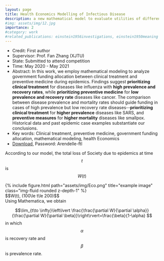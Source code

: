 ```yaml
---
layout: page
title: Health Economics Modelling of Infectious Disease
description: a new mathematical model to evaluate utilities of different ways to prevent infectious disease such as COVID-19.
#img: assets/img/12.jpg
importance: 2
#category: work
#related_publications: einstein1956investigations, einstein1950meaning
---
```

- Credit: First author
- Supervisor: Prof. Fan Zhang (XJTU)
- State: Submitted to attend competition
- Time: May 2020 - May 2021
- Abstract: In this work, we employ mathematical modeling to analyze government funding allocation between clinical treatment and preventive medicine during epidemics. Findings suggest **prioritizing clinical treatment** for diseases like influenza with **high prevalence and recovery rates**, while **prioritizing preventive medicine** for **low prevalence and recovery rate** diseases like cancer. The comparison between disease prevalence and mortality rates should guide funding in cases of high prevalence but low recovery rate diseases--**prioritizing clinical treatment** for **higher prevalence** diseases like SARS, and **preventive measures** for **higher mortality** diseases like smallpox. Historical data and past epidemic case examples substantiate our conclusions.
- Key words: Clinical treatment, preventive medicine, government funding allocation, mathematical modeling, health Economics
- [Download](https://Arendelle-ftl.github.io/assets/pdf/research2.pdf), Password: Arendelle-ftl

According to our model, the total loss of Society due to epidemics at time $$t$$ is $$W(t)$$
<div class="row">
    <div class="col-sm mt-3 mt-md-0">
        {% include figure.html path="assets/img/Eco.png" title="example image" class="img-fluid rounded z-depth-1" %}
    </div>
</div>
<div class="caption">
    $$W(t), (100\le t\le 200)$$
</div>
Using Mathematica, we obtain

$$\lim_{t\to \infty}\left\lvert \frac{\frac{\partial W}{\partial \alpha}}{\frac{\partial W}{\partial \beta}}\right\rvert=\frac{\beta}{1-\alpha} $$
in  which $$\alpha$$ is recovery rate and $$\beta$$ is prevalence rate.

